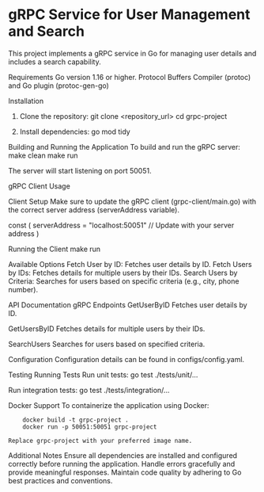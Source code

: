 # gRPC Service for User Management and Search

This project implements a gRPC service in Go for managing user details and includes a search capability.


Requirements
 Go version 1.16 or higher.
 Protocol Buffers Compiler (protoc) and Go plugin (protoc-gen-go)


Installation

1. Clone the repository:
    git clone <repository_url>
    cd grpc-project

2. Install dependencies:
    go mod tidy


Building and Running the Application
   To build and run the gRPC server:
    make clean
    make run

The server will start listening on port 50051.


gRPC Client Usage

Client Setup
Make sure to update the gRPC client (grpc-client/main.go) with the correct server address (serverAddress variable).

const (
    serverAddress = "localhost:50051"  // Update with your server address
)


Running the Client
    make run

Available Options
    Fetch User by ID: Fetches user details by ID.
    Fetch Users by IDs: Fetches details for multiple users by their IDs.
    Search Users by Criteria: Searches for users based on specific criteria (e.g., city, phone number).

API Documentation
gRPC Endpoints
  GetUserByID
    Fetches user details by ID.
  
   GetUsersByID
    Fetches details for multiple users by their IDs.

   SearchUsers
    Searches for users based on specified criteria.

Configuration
    Configuration details can be found in configs/config.yaml.


Testing
    Running Tests
        Run unit tests:
            go test ./tests/unit/...

Run integration tests:
    go test ./tests/integration/...


Docker Support
    To containerize the application using Docker:

        docker build -t grpc-project .
        docker run -p 50051:50051 grpc-project

    Replace grpc-project with your preferred image name.


Additional Notes
    Ensure all dependencies are installed and configured correctly before running the application.
    Handle errors gracefully and provide meaningful responses.
    Maintain code quality by adhering to Go best practices and conventions.




